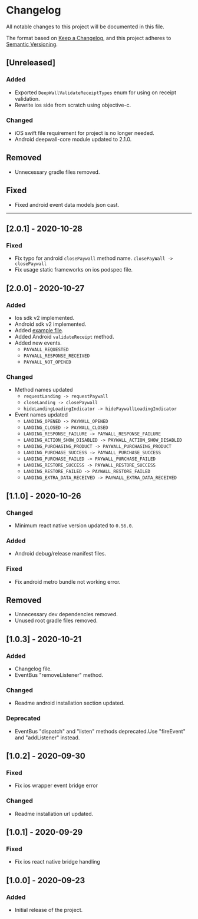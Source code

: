# Changelog
All notable changes to this project will be documented in this file.

The format based on [Keep a Changelog](https://keepachangelog.com/en/1.0.0/),
and this project adheres to [Semantic Versioning](https://semver.org/spec/v2.0.0.html).

## [Unreleased]
### Added
- Exported `DeepWallValidateReceiptTypes` enum for using on receipt validation.
- Rewrite ios side from scratch using objective-c.

### Changed
- iOS swift file requirement for project is no longer needed.
- Android deepwall-core module updated to 2.1.0.

## Removed
- Unnecessary gradle files removed.

## Fixed
- Fixed android event data models json cast.


---


## [2.0.1] - 2020-10-28
### Fixed
- Fix typo for android `closePaywall` method name. `closePayWall -> closePaywall`
- Fix usage static frameworks on ios podspec file.

## [2.0.0] - 2020-10-27
### Added
- Ios sdk v2 implemented.
- Android sdk v2 implemented.
- Added [example file](example/App.js).
- Added Android `validateReceipt` method.
- Added new events.
  - `PAYWALL_REQUESTED`
  - `PAYWALL_RESPONSE_RECEIVED` 
  - `PAYWALL_NOT_OPENED`

### Changed
- Method names updated
  - `requestLanding -> requestPaywall`
  - `closeLanding -> closePaywall`
  - `hideLandingLoadingIndicator -> hidePaywallLoadingIndicator`
- Event names updated
  - `LANDING_OPENED -> PAYWALL_OPENED`
  - `LANDING_CLOSED -> PAYWALL_CLOSED`
  - `LANDING_RESPONSE_FAILURE -> PAYWALL_RESPONSE_FAILURE`
  - `LANDING_ACTION_SHOW_DISABLED -> PAYWALL_ACTION_SHOW_DISABLED`
  - `LANDING_PURCHASING_PRODUCT -> PAYWALL_PURCHASING_PRODUCT`
  - `LANDING_PURCHASE_SUCCESS -> PAYWALL_PURCHASE_SUCCESS`
  - `LANDING_PURCHASE_FAILED -> PAYWALL_PURCHASE_FAILED`
  - `LANDING_RESTORE_SUCCESS -> PAYWALL_RESTORE_SUCCESS`
  - `LANDING_RESTORE_FAILED -> PAYWALL_RESTORE_FAILED`
  - `LANDING_EXTRA_DATA_RECEIVED -> PAYWALL_EXTRA_DATA_RECEIVED`
 
## [1.1.0] - 2020-10-26 
### Changed
- Minimum react native version updated to `0.56.0`.

### Added
- Android debug/release manifest files.

### Fixed
- Fix android metro bundle not working error.

## Removed
- Unnecessary dev dependencies removed.
- Unused root gradle files removed.

## [1.0.3] - 2020-10-21
### Added
- Changelog file.
- EventBus "removeListener" method.

### Changed
- Readme android installation section updated.

### Deprecated
- EventBus "dispatch" and "listen" methods deprecated.Use "fireEvent" and "addListener" instead.

## [1.0.2] - 2020-09-30
### Fixed
- Fix ios wrapper event bridge error

### Changed
- Readme installation url updated.

## [1.0.1] - 2020-09-29
### Fixed
- Fix ios react native bridge handling

## [1.0.0] - 2020-09-23
### Added
- Initial release of the project.
